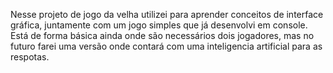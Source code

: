 Nesse projeto de jogo da velha utilizei para aprender conceitos de interface gráfica, juntamente com um jogo simples que já desenvolvi em console. Está de forma básica ainda onde são necessários dois jogadores, mas no futuro farei uma versão onde contará com uma inteligencia artificial para as respotas.

